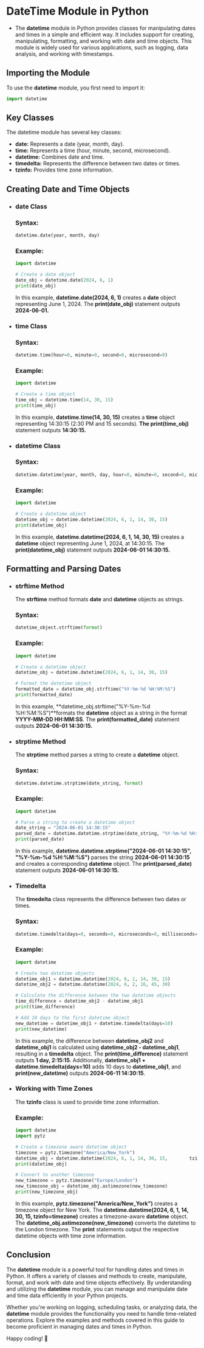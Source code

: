 # DateTime Module in Python

- The **datetime** module in Python provides classes for manipulating dates and times in a simple and efficient way. It includes support for creating, manipulating, formatting, and working with date and time objects. This module is widely used for various applications, such as logging, data analysis, and working with timestamps.

## Importing the Module
To use the **datetime** module, you first need to import it:
  ```python
  import datetime
  ```

## Key Classes
The datetime module has several key classes:

- **date:** Represents a date (year, month, day).
- **time:** Represents a time (hour, minute, second, microsecond).
- **datetime:** Combines date and time.
- **timedelta:** Represents the difference between two dates or times.
- **tzinfo:** Provides time zone information.

## Creating Date and Time Objects

- ### **date Class**
  ### Syntax:
  ```python
  datetime.date(year, month, day)
  ```
  ### Example:
  ```python
  import datetime

  # Create a date object
  date_obj = datetime.date(2024, 6, 1)
  print(date_obj)
  ```
  In this example, **datetime.date(2024, 6, 1)** creates a **date** object representing June 1, 2024. The **print(date_obj)** statement outputs **2024-06-01.**

- ### **time Class**
  ### Syntax:
  ```python
  datetime.time(hour=0, minute=0, second=0, microsecond=0)
  ```
  ### Example:
  ```python
  import datetime

  # Create a time object
  time_obj = datetime.time(14, 30, 15)
  print(time_obj)
  ```
  In this example, **datetime.time(14, 30, 15)** creates a **time** object representing 14:30:15 (2:30 PM and 15 seconds). **The print(time_obj)** statement outputs **14:30:15.**

- ### **datetime Class**
  ### Syntax:
  ```python
  datetime.datetime(year, month, day, hour=0, minute=0, second=0, microsecond=0)
  ```
  ### Example:
  ```python
  import datetime

  # Create a datetime object
  datetime_obj = datetime.datetime(2024, 6, 1, 14, 30, 15)
  print(datetime_obj)
  ```
  In this example, **datetime.datetime(2024, 6, 1, 14, 30, 15)** creates a **datetime** object representing June 1, 2024, at 14:30:15. The **print(datetime_obj)** statement outputs **2024-06-01 14:30:15.**


## Formatting and Parsing Dates
- ### **strftime Method**
    The **strftime** method formats **date** and **datetime** objects as strings.
  ### Syntax:
  ```python
  datetime_object.strftime(format)
  ```
  ### Example:
  ```python
  import datetime

  # Create a datetime object
  datetime_obj = datetime.datetime(2024, 6, 1, 14, 30, 15)

  # Format the datetime object
  formatted_date = datetime_obj.strftime("%Y-%m-%d %H:%M:%S")
  print(formatted_date)
  ```
  In this example, **datetime_obj.strftime("%Y-%m-%d %H:%M:%S")**formats the **datetime** object as a string in the format **YYYY-MM-DD HH:MM:SS**. The **print(formatted_date)** statement outputs **2024-06-01 14:30:15.**

- ### **strptime Method**
    The **strptime** method parses a string to create a **datetime** object.
  ### Syntax:
  ```python
  datetime.datetime.strptime(date_string, format)
  ```
  ### Example:
  ```python
  import datetime

  # Parse a string to create a datetime object
  date_string = "2024-06-01 14:30:15"
  parsed_date = datetime.datetime.strptime(date_string, "%Y-%m-%d %H:%M:%S")
  print(parsed_date)
  ```
  In this example, **datetime.datetime.strptime("2024-06-01 14:30:15", "%Y-%m-%d %H:%M:%S")** parses the string **2024-06-01 14:30:15** and creates a corresponding **datetime** object. The **print(parsed_date)** statement outputs **2024-06-01 14:30:15.**

- ### **Timedelta**
    The **timedelta** class represents the difference between two dates or times.
  ### Syntax:
  ```python
  datetime.timedelta(days=0, seconds=0, microseconds=0, milliseconds=0, minutes=0, hours=0, weeks=0)
  ```
  ### Example:
  ```python
  import datetime

  # Create two datetime objects
  datetime_obj1 = datetime.datetime(2024, 6, 1, 14, 30, 15)
  datetime_obj2 = datetime.datetime(2024, 6, 2, 16, 45, 30)

  # Calculate the difference between the two datetime objects
  time_difference = datetime_obj2 - datetime_obj1
  print(time_difference)

  # Add 10 days to the first datetime object
  new_datetime = datetime_obj1 + datetime.timedelta(days=10)
  print(new_datetime)
  ```
   In this example, the difference between **datetime_obj2** and **datetime_obj1** is calculated using **datetime_obj2 - datetime_obj1**, resulting in a **timedelta**  object. The **print(time_difference)** statement outputs **1 day, 2:15:15**. Additionally, **datetime_obj1 + datetime.timedelta(days=10)** adds 10 days to **datetime_obj1**, and **print(new_datetime)** outputs **2024-06-11 14:30:15**.

- ### **Working with Time Zones**
    The **tzinfo** class is used to provide time zone information.
  ### Example:
  ```python
  import datetime
  import pytz

  # Create a timezone aware datetime object
  timezone = pytz.timezone("America/New_York")
  datetime_obj = datetime.datetime(2024, 6, 1, 14, 30, 15,        tzinfo=timezone)
  print(datetime_obj)

  # Convert to another timezone
  new_timezone = pytz.timezone("Europe/London")
  new_timezone_obj = datetime_obj.astimezone(new_timezone)
  print(new_timezone_obj)
  ```
   In this example, **pytz.timezone("America/New_York")** creates a timezone object for New York. The **datetime.datetime(2024, 6, 1, 14, 30, 15, tzinfo=timezone)** creates a timezone-aware **datetime** object. The **datetime_obj.astimezone(new_timezone)** converts the datetime to the London timezone. The **print** statements output the respective datetime objects with time zone information.

## Conclusion
The **datetime** module is a powerful tool for handling dates and times in Python. It offers a variety of classes and methods to create, manipulate, format, and work with date and time objects effectively. By understanding and utilizing the **datetime** module, you can manage and manipulate date and time data efficiently in your Python projects.

Whether you're working on logging, scheduling tasks, or analyzing data, the **datetime** module provides the functionality you need to handle time-related operations. Explore the examples and methods covered in this guide to become proficient in managing dates and times in Python.

Happy coding! 🐍  